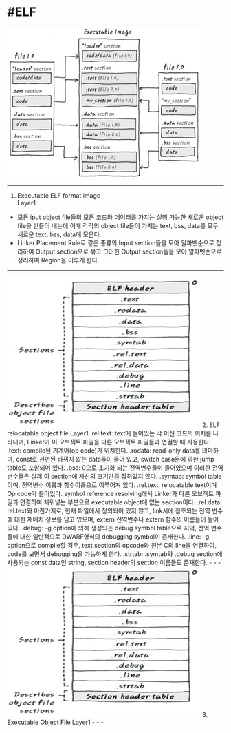 #ELF
===========

<img src="./Executable.jpg" width="450px" height="350px">

- - -
1. Executable ELF format image   
Layer1   
* 모든 iput object file들의 모든 코드와 데이터를 가지는 실행 가능한 새로운 object file을 만들어 내는데 이때 각각의 object file들이 가지는 text, bss, data를 모두 새로운 text, bss, data에 모은다.   
* Linker Placement Rule로 같은 종류의 Input section들을 모아 알파벳순으로 정리하여 Output section으로 묶고 그러한 Output section들을 모아 알파벳순으로 정리하여 Region을 이루게 한다.   
- - -
<img src="./relocate.jpg" width="450px" height="350px">
2. ELF relocatable object file   
Layer1   
.rel.text: text에 들어있는 각 머신 코드의 위치를 나타내며, Linker가 이 오브젝트 파일을 다른 오브젝트 파일들과 연결할 때 사용한다.   
.text: compile된 기계어(op code)가 위치한다.   
.rodata: read-only data를 의마하며, const로 선언된 바뀌지 않는 data들이 들어 있고, switch case문에 의한 jump table도 포함되어 있다.  
.bss: 0으로 초기화 되는 전역변수들이 들어있으며 이러한 전역변수들은 실제 이 section에 자신의 크기만큼 잡혀있지 않다.   
.symtab: symbol table이며, 전역변수 이름과 함수이름으로 이루어져 있다.
.rel.text: relocatable text이며 Op code가 들어있다. symbol reference resolving에서 Linker가 다른 오브젝트 파일과 연결하여 채워넣는 부분으로 executable object에 없는 section이다.   
.rel.data: rel.text와 마찬가지로, 현재 파일에서 정의되어 있지 않고, link시에 참조되는 전역 변수에 대한 재배치 정보를 담고 있으며, extern 전역변수나 extern 함수의 이름들이 들어 있다.
.debug: -g option에 의해 생성되는 debug symbol table으로 지역, 전역 변수들에 대한 일반적으로 DWARF형식의 debugging symbol이 존재한다.   
.line: -g option으로 compile할 경우, text section의 opcode와 원본 C의 line을 연결하여, code를 보면서 debugging을 가능하게 한다.   
.strtab: .symtab와 .debug section에 사용되는 const data인 string, section header의 section 이름들도 존재한다.   
- - -
<img src="./relocate.jpg" width="450px" height="350px">
3. Executable Object File   
Layer1   
- - -

